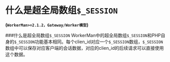 # 什么是超全局数组```$_SESSION```
**(```WorkerMan>=2.1.2，Gateway/Worker模型```)**

###什么是超全局数组```$_SESSION```
WorkerMan中的超全局数组```$_SESSION```和PHP自身的```$_SESSION```功能基本相同。每个clien_id对应一个```$_SESSION```数组，```$_SESSION```数组中可以保存对应客户端的会话数据，对应的clien_id的后续请求可以直接使用这个数据。

